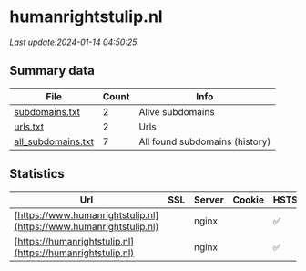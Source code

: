 # humanrightstulip.nl
*Last update:2024-01-14 04:50:25*
## Summary data
| File       | Count | Info |
|------------|-------|------|
|[subdomains.txt](/data/humanrightstulip/subdomains.txt)|2|Alive subdomains|
|[urls.txt](/data/humanrightstulip/urls.txt)|2|Urls|
|[all_subdomains.txt](/data/humanrightstulip/all_subdomains.txt)|7|All found subdomains (history)|
## Statistics
| Url | SSL | Server | Cookie | HSTS | CSP | XFO | XXP | RP | Tech |
|------------|-------|------|------|------|------|------|------|------|------|
|[https://www.humanrightstulip.nl](https://www.humanrightstulip.nl)| |nginx| |:white_check_mark: | |:warning: |:white_check_mark: |:white_check_mark: |:white_check_mark: |Cloudflare HSTS|
|[https://humanrightstulip.nl](https://humanrightstulip.nl)| |nginx| |:white_check_mark: | |:warning: |:white_check_mark: |:white_check_mark: |:white_check_mark: |Cloudflare HSTS|